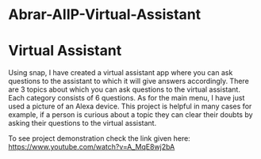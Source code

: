 # Abrar-AIIP-Virtual-Assistant

# Virtual Assistant

Using snap, I have created a virtual assistant app where you can ask questions to the assistant to which it will give answers accordingly. There are 3 topics about which you can ask questions to the virtual assistant. Each category consists of 6 questions. As for the main menu, I have just used a picture of an Alexa device. This project is helpful in many cases for example, if a person is curious about a topic they can clear their doubts by asking their questions to the virtual assistant.

To see project demonstration check the link given here: https://www.youtube.com/watch?v=A_MqE8wj2bA
